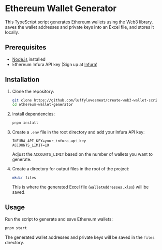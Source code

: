 # Ethereum Wallet Generator

This TypeScript script generates Ethereum wallets using the Web3 library, saves the wallet addresses and private keys into an Excel file, and stores it locally.

## Prerequisites

- [Node.js](https://nodejs.org/) installed
- Ethereum Infura API key (Sign up at [Infura](https://infura.io/))

## Installation

1. Clone the repository:

    ```bash
    git clone https://github.com/luffylovesmeat/create-web3-wallet-script.git
    cd ethereum-wallet-generator
    ```

2. Install dependencies:

    ```bash
    pnpm install
    ```

3. Create a `.env` file in the root directory and add your Infura API key:

    ```env
    INFURA_API_KEY=your_infura_api_key
    ACCOUNTS_LIMIT=10
    ```

    Adjust the `ACCOUNTS_LIMIT` based on the number of wallets you want to generate.

4. Create a directory for output files in the root of the project:

    ```bash
    mkdir files
    ```

    This is where the generated Excel file (`walletAddresses.xlsx`) will be saved.

## Usage

Run the script to generate and save Ethereum wallets:

```bash
pnpm start
```

The generated wallet addresses and private keys will be saved in the `files` directory.
